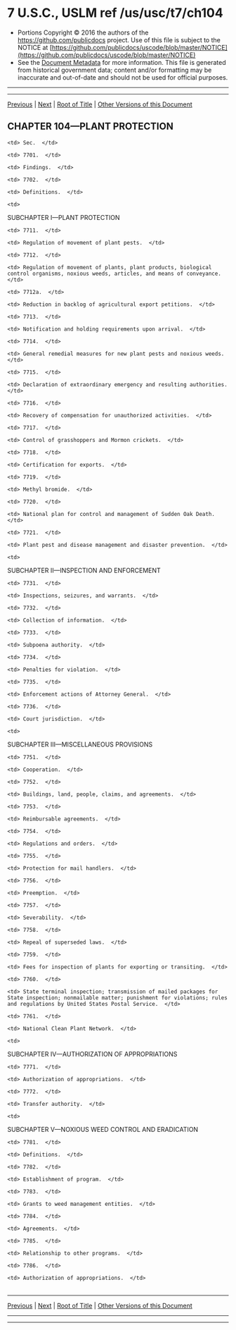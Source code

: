 ---
---

# 7 U.S.C., USLM ref /us/usc/t7/ch104

* Portions Copyright © 2016 the authors of the https://github.com/publicdocs project.
  Use of this file is subject to the NOTICE at [https://github.com/publicdocs/uscode/blob/master/NOTICE](https://github.com/publicdocs/uscode/blob/master/NOTICE)
* See the [Document Metadata](././../../../..//README.md) for more information.
  This file is generated from historical government data; content and/or formatting may be inaccurate and out-of-date and should not be used for official purposes.

----------
----------

[Previous](./../../../..//us/usc/t7/ch103/schIII/ptC/m__us_usc_t7_s7672.md) | [Next](./../../../..//us/usc/t7/ch104/m__us_usc_t7_s7701.md) | [Root of Title](./../../../../) | [Other Versions of this Document](https://publicdocs.github.io/go/links?ns=uslm&ref=%2Fus%2Fusc%2Ft7%2Fch104)

## CHAPTER 104—PLANT PROTECTION

<table>

  <tr>

    <td> Sec.  </td>

  </tr>

  <tr>

    <td> 7701.  </td>

    <td> Findings.  </td>

  </tr>

  <tr>

    <td> 7702.  </td>

    <td> Definitions.  </td>

  </tr>

  <tr>

    <td> 

SUBCHAPTER I—PLANT PROTECTION  </td>

  </tr>

  <tr>

    <td> 7711.  </td>

    <td> Regulation of movement of plant pests.  </td>

  </tr>

  <tr>

    <td> 7712.  </td>

    <td> Regulation of movement of plants, plant products, biological control organisms, noxious weeds, articles, and means of conveyance.  </td>

  </tr>

  <tr>

    <td> 7712a.  </td>

    <td> Reduction in backlog of agricultural export petitions.  </td>

  </tr>

  <tr>

    <td> 7713.  </td>

    <td> Notification and holding requirements upon arrival.  </td>

  </tr>

  <tr>

    <td> 7714.  </td>

    <td> General remedial measures for new plant pests and noxious weeds.  </td>

  </tr>

  <tr>

    <td> 7715.  </td>

    <td> Declaration of extraordinary emergency and resulting authorities.  </td>

  </tr>

  <tr>

    <td> 7716.  </td>

    <td> Recovery of compensation for unauthorized activities.  </td>

  </tr>

  <tr>

    <td> 7717.  </td>

    <td> Control of grasshoppers and Mormon crickets.  </td>

  </tr>

  <tr>

    <td> 7718.  </td>

    <td> Certification for exports.  </td>

  </tr>

  <tr>

    <td> 7719.  </td>

    <td> Methyl bromide.  </td>

  </tr>

  <tr>

    <td> 7720.  </td>

    <td> National plan for control and management of Sudden Oak Death.  </td>

  </tr>

  <tr>

    <td> 7721.  </td>

    <td> Plant pest and disease management and disaster prevention.  </td>

  </tr>

  <tr>

    <td> 

SUBCHAPTER II—INSPECTION AND ENFORCEMENT  </td>

  </tr>

  <tr>

    <td> 7731.  </td>

    <td> Inspections, seizures, and warrants.  </td>

  </tr>

  <tr>

    <td> 7732.  </td>

    <td> Collection of information.  </td>

  </tr>

  <tr>

    <td> 7733.  </td>

    <td> Subpoena authority.  </td>

  </tr>

  <tr>

    <td> 7734.  </td>

    <td> Penalties for violation.  </td>

  </tr>

  <tr>

    <td> 7735.  </td>

    <td> Enforcement actions of Attorney General.  </td>

  </tr>

  <tr>

    <td> 7736.  </td>

    <td> Court jurisdiction.  </td>

  </tr>

  <tr>

    <td> 

SUBCHAPTER III—MISCELLANEOUS PROVISIONS  </td>

  </tr>

  <tr>

    <td> 7751.  </td>

    <td> Cooperation.  </td>

  </tr>

  <tr>

    <td> 7752.  </td>

    <td> Buildings, land, people, claims, and agreements.  </td>

  </tr>

  <tr>

    <td> 7753.  </td>

    <td> Reimbursable agreements.  </td>

  </tr>

  <tr>

    <td> 7754.  </td>

    <td> Regulations and orders.  </td>

  </tr>

  <tr>

    <td> 7755.  </td>

    <td> Protection for mail handlers.  </td>

  </tr>

  <tr>

    <td> 7756.  </td>

    <td> Preemption.  </td>

  </tr>

  <tr>

    <td> 7757.  </td>

    <td> Severability.  </td>

  </tr>

  <tr>

    <td> 7758.  </td>

    <td> Repeal of superseded laws.  </td>

  </tr>

  <tr>

    <td> 7759.  </td>

    <td> Fees for inspection of plants for exporting or transiting.  </td>

  </tr>

  <tr>

    <td> 7760.  </td>

    <td> State terminal inspection; transmission of mailed packages for State inspection; nonmailable matter; punishment for violations; rules and regulations by United States Postal Service.  </td>

  </tr>

  <tr>

    <td> 7761.  </td>

    <td> National Clean Plant Network.  </td>

  </tr>

  <tr>

    <td> 

SUBCHAPTER IV—AUTHORIZATION OF APPROPRIATIONS  </td>

  </tr>

  <tr>

    <td> 7771.  </td>

    <td> Authorization of appropriations.  </td>

  </tr>

  <tr>

    <td> 7772.  </td>

    <td> Transfer authority.  </td>

  </tr>

  <tr>

    <td> 

SUBCHAPTER V—NOXIOUS WEED CONTROL AND ERADICATION  </td>

  </tr>

  <tr>

    <td> 7781.  </td>

    <td> Definitions.  </td>

  </tr>

  <tr>

    <td> 7782.  </td>

    <td> Establishment of program.  </td>

  </tr>

  <tr>

    <td> 7783.  </td>

    <td> Grants to weed management entities.  </td>

  </tr>

  <tr>

    <td> 7784.  </td>

    <td> Agreements.  </td>

  </tr>

  <tr>

    <td> 7785.  </td>

    <td> Relationship to other programs.  </td>

  </tr>

  <tr>

    <td> 7786.  </td>

    <td> Authorization of appropriations.  </td>

  </tr>

</table>

----------

[Previous](./../../../..//us/usc/t7/ch103/schIII/ptC/m__us_usc_t7_s7672.md) | [Next](./../../../..//us/usc/t7/ch104/m__us_usc_t7_s7701.md) | [Root of Title](./../../../../) | [Other Versions of this Document](https://publicdocs.github.io/go/links?ns=uslm&ref=%2Fus%2Fusc%2Ft7%2Fch104)

----------
----------



